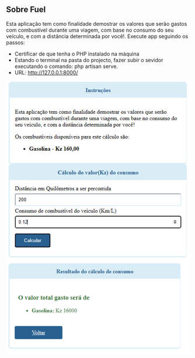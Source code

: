 
## Sobre Fuel

Esta aplicação tem como finalidade demostrar os valores que serão gastos com combustível durante 
uma viagem, com base no consumo do seu veículo, e com a distância determinada por você!. 
Execute app seguindo os passos:

- Certificar de que tenha o PHP instalado na máquina
- Estando o terminal na pasta do projecto, fazer subir o sevidor executando o comando: php artisan serve.
- URL: http://127.0.0.1:8000/

<img src="fuel/formulario_inicial.PNG" alt="alt text" title="image Title" />



<img src="fuel/formulario_resultado.PNG" alt="alt text" title="image Title" />
